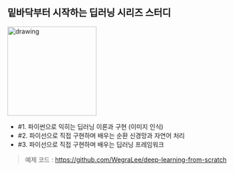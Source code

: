 ## 밑바닥부터 시작하는 딥러닝 시리즈 스터디

<img src="https://user-images.githubusercontent.com/36656801/142989899-0cfda45c-22a0-4e3e-8187-0ad8fa78d774.png" alt="drawing" style="width:200px;"/>

* #1. 파이썬으로 익히는 딥러닝 이론과 구현 (이미지 인식)
* #2. 파이선으로 직접 구현하며 배우는 순환 신경망과 자연어 처리
* #3. 파이선으로 직접 구현하며 배우는 딥러닝 프레임워크

> 예제 코드 : https://github.com/WegraLee/deep-learning-from-scratch
